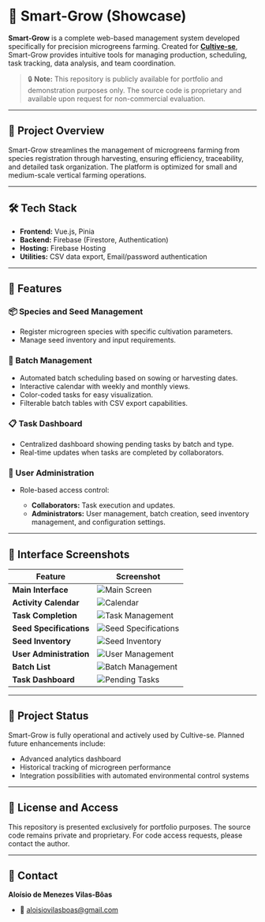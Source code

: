 # 🌿 Smart-Grow (Showcase)

**Smart-Grow** is a complete web-based management system developed specifically for precision microgreens farming. Created for **[Cultive-se](https://www.instagram.com/cultivese.br/)**, Smart-Grow provides intuitive tools for managing production, scheduling, task tracking, data analysis, and team coordination.

> 🔒 **Note:**
> This repository is publicly available for portfolio and demonstration purposes only.
> The source code is proprietary and available upon request for non-commercial evaluation.

---

## 🎯 Project Overview

Smart-Grow streamlines the management of microgreens farming from species registration through harvesting, ensuring efficiency, traceability, and detailed task organization. The platform is optimized for small and medium-scale vertical farming operations.

---

## 🛠️ Tech Stack

* **Frontend:** Vue.js, Pinia
* **Backend:** Firebase (Firestore, Authentication)
* **Hosting:** Firebase Hosting
* **Utilities:** CSV data export, Email/password authentication

---

## 🔧 Features

### 📦 Species and Seed Management

* Register microgreen species with specific cultivation parameters.
* Manage seed inventory and input requirements.

### 🌱 Batch Management

* Automated batch scheduling based on sowing or harvesting dates.
* Interactive calendar with weekly and monthly views.
* Color-coded tasks for easy visualization.
* Filterable batch tables with CSV export capabilities.

### 📋 Task Dashboard

* Centralized dashboard showing pending tasks by batch and type.
* Real-time updates when tasks are completed by collaborators.

### 👥 User Administration

* Role-based access control:

  * **Collaborators:** Task execution and updates.
  * **Administrators:** User management, batch creation, seed inventory management, and configuration settings.

---

## 📸 Interface Screenshots

| Feature                 | Screenshot                                        |
| ----------------------- | ------------------------------------------------- |
| **Main Interface**      | ![Main Screen](images/home.png)                   |
| **Activity Calendar**   | ![Calendar](images/calendario.png)                |
| **Task Completion**     | ![Task Management](images/calendario2.png)        |
| **Seed Specifications** | ![Seed Specifications](images/especificacoes.png) |
| **Seed Inventory**      | ![Seed Inventory](images/seeds.png)            |
| **User Administration** | ![User Management](images/admin.png)              |
| **Batch List**          | ![Batch Management](images/lotes.png)             |
| **Task Dashboard**      | ![Pending Tasks](images/pendencias.png)           |


---

## 🚧 Project Status

Smart-Grow is fully operational and actively used by Cultive-se. Planned future enhancements include:

* Advanced analytics dashboard
* Historical tracking of microgreen performance
* Integration possibilities with automated environmental control systems

---

## 📄 License and Access

This repository is presented exclusively for portfolio purposes.
The source code remains private and proprietary. For code access requests, please contact the author.

---

## 📩 Contact

**Aloísio de Menezes Vilas-Bôas**
* 📧 [aloisiovilasboas@gmail.com](mailto:aloisiovilasboas@gmail.com)
